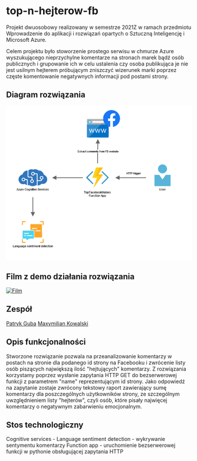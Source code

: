 # top-n-hejterow-fb

Projekt dwuosobowy realizowany w semestrze 2021Z w ramach przedmiotu Wprowadzenie do aplikacji i rozwiązań opartych o Sztuczną Inteligencję i Microsoft Azure.

Celem projektu było stoworzenie prostego serwisu w chmurze Azure wyszukującego nieprzychylne komentarze na stronach marek bądź osób publicznych i grupowanie ich w celu ustalenia czy osoba publikująca je nie jest usilnym hejterem próbującym zniszczyć wizerunek marki poprzez częste komentowanie negatywnych informacji pod postami strony.

## Diagram rozwiązania
![Diagram](https://raw.githubusercontent.com/gubapatryk/top-n-hejterow-fb/main/diagram.png)

## Film z demo działania rozwiązania

[![Film](https://img.youtube.com/vi/nNFsQOQ9-wc/0.jpg)](https://www.youtube.com/watch?v=nNFsQOQ9-wc)

## Zespół
[Patryk Guba](https://github.com/gubapatryk)
[Maxymilian Kowalski](https://github.com/maxxx958)

## Opis funkcjonalności

Stworzone rozwiązanie pozwala na przeanalizowanie komentarzy w postach na stronie dla podanego id strony na Facebooku i zwrócenie listy osób piszących największą ilość "hejtujących" komentarzy.
Z rozwiązania korzystamy poprzez wysłanie zapytania HTTP GET do bezserwerowej funkcji z parametrem "name" reprezentującym id strony.
Jako odpowiedź na zapytanie zostaje zwrócony tekstowy raport zawierający sumę komentarzy dla poszczególnych użytkowników strony, ze szczególnym uwzględnieniem listy "hejterów", czyli osób, które pisały najwięcej komentarzy o negatywnym zabarwieniu emocjonalnym.

## Stos technologiczny

Cognitive services - Language sentiment detection  - wykrywanie sentymentu komentarzy
Function app - uruchomienie bezserwerowej funkcji w pythonie obsługującej zapytania HTTP


